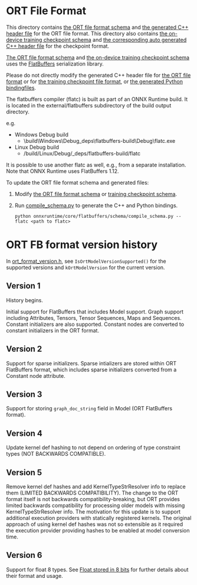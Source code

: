 # ORT File Format
This directory contains [the ORT file format schema](ort.fbs) and [the generated C++ header file](ort.fbs.h) for the
ORT file format.
This directory also contains [the on-device training checkpoint schema](ort_training.fbs) and
[the corresponding auto generated C++ header file](ort_training.fbs.h) for the checkpoint format.

[The ORT file format schema](ort.fbs) and [the on-device training checkpoint schema](ort_training.fbs)
uses the [FlatBuffers](https://github.com/google/flatbuffers) serialization library.

Please do not directly modify the generated C++ header file for [the ORT file format]((ort.fbs.h))
or for [the training checkpoint file format](ort_training.fbs.h),
or [the generated Python bindingfiles](../ort_flatbuffers_py).

The flatbuffers compiler (flatc) is built as part of an ONNX Runtime build. It is located in the external/flatbuffers
subdirectory of the build output directory.

e.g.
  - Windows Debug build
    - \build\Windows\Debug\_deps\flatbuffers-build\Debug\flatc.exe
  - Linux Debug build
    - /build/Linux/Debug/_deps/flatbuffers-build/flatc

It is possible to use another flatc as well, e.g., from a separate installation. Note that ONNX Runtime uses
FlatBuffers 1.12.

To update the ORT file format schema and generated files:
1. Modify [the ORT file format schema](ort.fbs) or [training checkpoint schema](ort_training.fbs).
2. Run [compile_schema.py](./compile_schema.py) to generate the C++ and Python bindings.

    ```
    python onnxruntime/core/flatbuffers/schema/compile_schema.py --flatc <path to flatc>
    ```

# ORT FB format version history
In [ort_format_version.h](../ort_format_version.h), see `IsOrtModelVersionSupported()` for the supported versions and
`kOrtModelVersion` for the current version.

## Version 1
History begins.

Initial support for FlatBuffers that includes Model support. Graph support including Attributes, Tensors, Tensor
Sequences, Maps and Sequences. Constant initializers are also supported. Constant nodes are converted to constant
initializers in the ORT format.

## Version 2
Support for sparse initializers. Sparse intializers are stored within ORT FlatBuffers format, which includes sparse
initializers converted from a Constant node attribute.

## Version 3
Support for storing `graph_doc_string` field in Model (ORT FlatBuffers format).

## Version 4
Update kernel def hashing to not depend on ordering of type constraint types (NOT BACKWARDS COMPATIBLE).

## Version 5
Remove kernel def hashes and add KernelTypeStrResolver info to replace them (LIMITED BACKWARDS COMPATIBILITY).
The change to the ORT format itself is not backwards compatibility-breaking, but ORT provides limited backwards
compatibility for processing older models with missing KernelTypeStrResolver info.
The motivation for this update is to support additional execution providers with statically registered kernels.
The original approach of using kernel def hashes was not so extensible as it required the execution provider providing
hashes to be enabled at model conversion time.

## Version 6
Support for float 8 types. See [Float stored in 8 bits](https://onnx.ai/onnx/technical/float8.html)
for further details about their format and usage.
